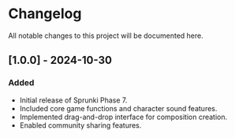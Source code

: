 # Changelog

All notable changes to this project will be documented here.

## [1.0.0] - 2024-10-30
### Added
- Initial release of Sprunki Phase 7.
- Included core game functions and character sound features.
- Implemented drag-and-drop interface for composition creation.
- Enabled community sharing features.
